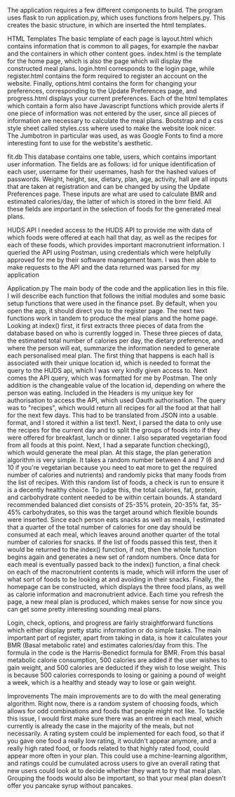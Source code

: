The application requires a few different components to build. The program uses flask to run application.py, which uses functions from
helpers.py. This creates the basic structure, in which are inserted the html templates.

HTML Templates
The basic template of each page is layout.html which contains information that is common to all pages, for example the navbar and the
containers in which other content goes. index.html is the template for the home page, which is also the page which will display the
constructed meal plans. login.html corresponds to the login page, while register.html contains the form required to register an account
on the website. Finally, options.html contains the form for changing your preferences, corresponding to the Update Preferences page, and
progress.html displays your current preferences. Each of the html templates which contain a form also have Javascript functions which provide
alerts if one piece of information was not entered by the user, since all pieces of information are necessary to calculate the meal plans.
Bootstrap and a css style sheet called styles.css where used to make the website look nicer. The Jumbotron in particular was used, as was
Google Fonts to find a more interesting font to use for the webstite's aesthetic.

fit.db
This database contains one table, users, which contains important user information. The fields are as follows: id for unique identification
of each user, username for their usernames, hash for the hashed values of passwords. Weight, height, sex, dietary, plan, age, activity, hall
are all inputs that are taken at registration and can be changed by using the Update Preferences page. These inputs are what are used to
calculate BMR and estimated calories/day, the latter of which is stored in the bmr field. All these fields are important in the selection of
foods for the generated meal plans.

HUDS API
I needed access to the HUDS API to provide me with data of which foods were offered at each hall that day, as well as the recipes for each
of these foods, which provides important macronutrient information. I queried the API using Postman, using credentials which were helpfully
approved for me by their software management team. I was then able to make requests to the API and the data returned was parsed for my application

Application.py
The main body of the code and the application lies in this file. I will describe each function that follows the initial modules and some basic
setup functions that were used in the finance pset. By default, when you open the app, it should direct you to the register page. The next two
functions work in tandem to produce the meal plans and the home page. Looking at index() first, it first extracts three pieces of data from the
database based on who is currently logged in. These three pieces of data, the estimated total number of calories per day, the dietary preference,
and where the person will eat, summarize the information needed to generate each personalised meal plan. The first thing that happens is each hall
is associated with their unique location id, which is needed to format the query to the HUDS api, which I was very kindly given access to. Next comes
the API query, which was formatted for me by Postman. The only addition is the changeable value of the location id, depending on where the person was
eating. Included in the Headers is my unique key for authorisation to access the API, which used Oauth authorisation. The query was to "recipes", which
would return all recipes for all the food at that hall for the next few days. This had to be translated from JSON into a usable format, and I stored it
within a list text1. Next, I parsed the data to only use the recipes for the current day and to split the groups of foods into if they were offered for
breakfast, lunch or dinner. I also separated vegetarian food from all foods at this point. Next, I had a separate function checking(), which would
generate the meal plan. At this stage, the plan generation algorithm is very simple. It takes a random number between 4 and 7 (6 and 10 if you're
vegetarian because you need to eat more to get the required number of calories and nutrients) and randomly picks that many foods from the list of recipes.
With this random list of foods, a check is run to ensure it is a decently healthy choice. To judge this, the total calories, fat, protein, and carbohydrate
content needed to be within certain bounds. A standard recommended balanced diet consists of 25-35% protein, 20-35% fat, 35-45% carbohydrates, so this was
the target around which flexible bounds were inserted. Since each person eats snacks as well as meals, I estimated that a quarter of the total number
of calories for one day should be consumed at each meal, which leaves around another quarter of the total number of calories for snacks. If the
list of foods passed this test, then it would be returned to the index() function, if not, then the whole function begins again and generates a new set
of random numbers. Once data for each meal is eventually passed back to the index() function, a final check on each of the macronutrient contents is
made, which will inform the user of what sort of foods to be looking at and avoiding in their snacks. Finally, the homepage can be constructed, which
displays the three food plans, as well as calorie information and macronutrient advice. Each time you refresh the page, a new meal plan is produced,
which makes sense for now since you can get some pretty interesting sounding meal plans.

Login, check, options, and progress are fairly straightforward functions which either display pretty static information or do simple tasks. The main
important part of register, apart from taking in data, is how it calculates your BMR (Basal metabolic rate) and estimates calories/day from this.
The formula in the code is the Harris-Benedict formula for BMR. From this basal metabolic calorie consumption, 500 calories are added if the
user wishes to gain weight, and 500 calories are deducted if they wish to lose weight. This is because 500 calories corresponds to losing or gaining
a pound of weight a week, which is a healthy and steady way to lose or gain weight.

Improvements
The main improvements are to do with the meal generating algorithm. Right now, there is a random system of choosing foods, which allows
for odd combinations and foods that people might not like. To tackle this issue, I would first make sure there was an entree in each meal,
which currently is already the case in the majority of the meals, but not necessarily. A rating system could be implemented for each food,
so that if you gave one food a really low rating, it wouldn't appear anymore, and a really high rated food, or foods related to that highly
rated food, could appear more often in your plan. This could use a mchine-learning algorithm, and ratings could be cumulated across users to
give an overall rating that new users could look at to decide whether they want to try that meal plan. Grouping the foods would also be
important, so that your meal plan doesn't offer you pancake syrup without pancakes.

